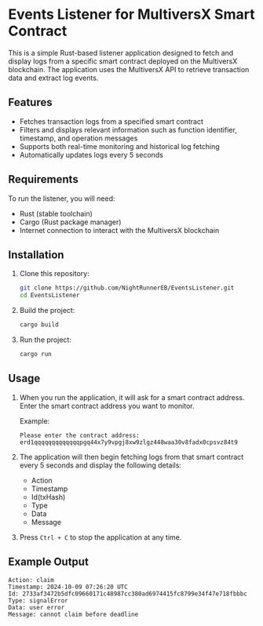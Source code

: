 
# Events Listener for MultiversX Smart Contract

This is a simple Rust-based listener application designed to fetch and display logs from a specific smart contract deployed on the MultiversX blockchain. The application uses the MultiversX API to retrieve transaction data and extract log events.

## Features

- Fetches transaction logs from a specified smart contract
- Filters and displays relevant information such as function identifier, timestamp, and operation messages
- Supports both real-time monitoring and historical log fetching
- Automatically updates logs every 5 seconds

## Requirements

To run the listener, you will need:

- Rust (stable toolchain)
- Cargo (Rust package manager)
- Internet connection to interact with the MultiversX blockchain

## Installation

1. Clone this repository:

   ```bash
   git clone https://github.com/NightRunnerEB/EventsListener.git
   cd EventsListener
   ```

2. Build the project:

   ```bash
   cargo build
   ```

3. Run the project:

   ```bash
   cargo run
   ```

## Usage

1. When you run the application, it will ask for a smart contract address. Enter the smart contract address you want to monitor.

   Example:
   
   ```
   Please enter the contract address:
   erd1qqqqqqqqqqqqqpgq44x7y9vpgj8xw9zlgz448waa30v8fadx0cpsvz84t9
   ```

2. The application will then begin fetching logs from that smart contract every 5 seconds and display the following details:
   - Action
   - Timestamp
   - Id(txHash)
   - Type
   - Data
   - Message

3. Press `Ctrl + C` to stop the application at any time.

## Example Output

```
Action: claim
Timestamp: 2024-10-09 07:26:20 UTC
Id: 2733af3472b5dfc09660171c48987cc380ad6974415fc8799e34f47e718fbbbc
Type: signalError
Data: user error
Message: cannot claim before deadline
```